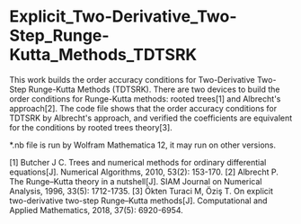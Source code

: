 # Explicit_Two-Derivative_Two-Step_Runge-Kutta_Methods_TDTSRK
This work builds the order accuracy conditions for Two-Derivative Two-Step Runge-Kutta Methods (TDTSRK).
There are two devices to build the order conditions for Runge-Kutta methods: rooted trees[1] and Albrecht's approach[2].
The code file shows that the order accuracy conditions for TDTSRK by Albrecht's approach, and verified the coefficients are equivalent for the conditions by rooted trees theory[3].

*.nb file is run by Wolfram Mathematica 12, it may run on other versions.

[1] Butcher J C. Trees and numerical methods for ordinary differential equations[J]. Numerical Algorithms, 2010, 53(2): 153-170.
[2] Albrecht P. The Runge–Kutta theory in a nutshell[J]. SIAM Journal on Numerical Analysis, 1996, 33(5): 1712-1735.
[3] Ökten Turaci M, Öziş T. On explicit two-derivative two-step Runge–Kutta methods[J]. Computational and Applied Mathematics, 2018, 37(5): 6920-6954.
